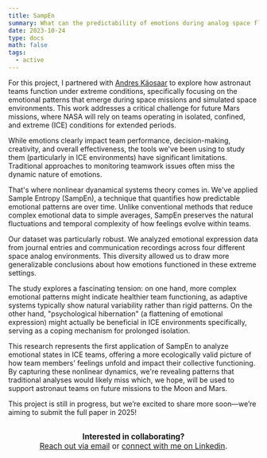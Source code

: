 ```yaml
---
title: SampEn
summary: What can the predictability of emotions during analog space flights tell us? 
date: 2023-10-24
type: docs
math: false
tags:
  - active
---
```


For this project, I partnered with [Andres Käosaar](https://www.linkedin.com/in/andres-k%C3%A4osaar-322760b5/) to explore how astronaut teams function under extreme conditions, specifically focusing on the emotional patterns that emerge during space missions and simulated space environments. This work addresses a critical challenge for future Mars missions, where NASA will rely on teams operating in isolated, confined, and extreme (ICE) conditions for extended periods.

While emotions clearly impact team performance, decision-making, creativity, and overall effectiveness, the tools we've been using to study them (particularly in ICE environments) have significant limitations. Traditional approaches to monitoring teamwork issues often miss the dynamic nature of emotions.

That's where nonlinear dyanamical systems theory comes in. We've applied Sample Entropy (SampEn), a technique that quantifies how predictable emotional patterns are over time. Unlike conventional methods that reduce complex emotional data to simple averages, SampEn preserves the natural fluctuations and temporal complexity of how feelings evolve within teams.

Our dataset was particularly robust. We analyzed emotional expression data from journal entries and communication recordings across four different space analog environments. This diversity allowed us to draw more generalizable conclusions about how emotions functioned in these extreme settings.

The study explores a fascinating tension: on one hand, more complex emotional patterns might indicate healthier team functioning, as adaptive systems typically show natural variability rather than rigid patterns. On the other hand, "psychological hibernation" (a flattening of emotional expression) might actually be beneficial in ICE environments specifically, serving as a coping mechanism for prolonged isolation.

This research represents the first application of SampEn to analyze emotional states in ICE teams, offering a more ecologically valid picture of how team members' feelings unfold and impact their collective functioning. By capturing these nonlinear dynamics, we're revealing patterns that traditional analyses would likely miss which, we hope, will be used to support astronaut teams on future missions to the Moon and Mars. 

This project is still in progress, but we’re excited to share more soon—we’re aiming to submit the full paper in 2025! 


<div style="margin-top: 2em; text-align: center; font-size: 1.1em;">
  <strong>Interested in collaborating?</strong><br>
  <a href="mailto:tkara.mullin@ucf.edu">Reach out via email</a> or 
  <a href="https://www.linkedin.com/in/tkara-mullins/">connect with me on Linkedin</a>.
</div>



<!--more-->

